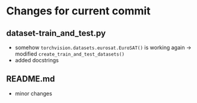 # Changes for current commit

[//]: # (## .gitignore)

## dataset-train_and_test.py
- somehow `torchvision.datasets.eurosat.EuroSAT()` is working again &rarr; modified `create_train_and_test_datasets()`
- added docstrings

[//]: # (## model.py)

## README.md
- minor changes